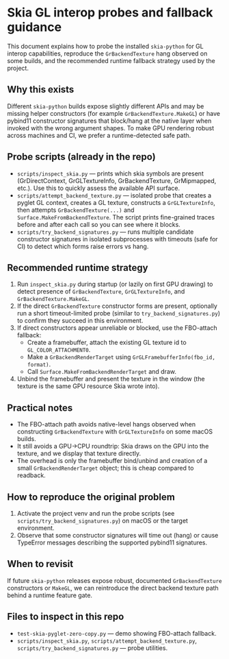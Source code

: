 # Skia GL interop probes and fallback guidance

This document explains how to probe the installed `skia-python` for GL interop capabilities, reproduce the `GrBackendTexture` hang observed on some builds, and the recommended runtime fallback strategy used by the project.

Why this exists
---------------
Different `skia-python` builds expose slightly different APIs and may be missing helper constructors (for example `GrBackendTexture.MakeGL`) or have pybind11 constructor signatures that block/hang at the native layer when invoked with the wrong argument shapes. To make GPU rendering robust across machines and CI, we prefer a runtime-detected safe path.

Probe scripts (already in the repo)
---------------------------------
- `scripts/inspect_skia.py` — prints which skia symbols are present (GrDirectContext, GrGLTextureInfo, GrBackendTexture, GrMipmapped, etc.). Use this to quickly assess the available API surface.
- `scripts/attempt_backend_texture.py` — isolated probe that creates a pyglet GL context, creates a GL texture, constructs a `GrGLTextureInfo`, then attempts `GrBackendTexture(...)` and `Surface.MakeFromBackendTexture`. The script prints fine-grained traces before and after each call so you can see where it blocks.
- `scripts/try_backend_signatures.py` — runs multiple candidate constructor signatures in isolated subprocesses with timeouts (safe for CI) to detect which forms raise errors vs hang.

Recommended runtime strategy
---------------------------
1. Run `inspect_skia.py` during startup (or lazily on first GPU drawing) to detect presence of `GrBackendTexture`, `GrGLTextureInfo`, and `GrBackendTexture.MakeGL`.
2. If the direct `GrBackendTexture` constructor forms are present, optionally run a short timeout-limited probe (similar to `try_backend_signatures.py`) to confirm they succeed in this environment.
3. If direct constructors appear unreliable or blocked, use the FBO-attach fallback:
   - Create a framebuffer, attach the existing GL texture id to `GL_COLOR_ATTACHMENT0`.
   - Make a `GrBackendRenderTarget` using `GrGLFramebufferInfo(fbo_id, format)`.
   - Call `Surface.MakeFromBackendRenderTarget` and draw.
4. Unbind the framebuffer and present the texture in the window (the texture is the same GPU resource Skia wrote into).

Practical notes
---------------
- The FBO-attach path avoids native-level hangs observed when constructing `GrBackendTexture` with `GrGLTextureInfo` on some macOS builds.
- It still avoids a GPU->CPU roundtrip: Skia draws on the GPU into the texture, and we display that texture directly.
- The overhead is only the framebuffer bind/unbind and creation of a small `GrBackendRenderTarget` object; this is cheap compared to readback.

How to reproduce the original problem
-----------------------------------
1. Activate the project venv and run the probe scripts (see `scripts/try_backend_signatures.py`) on macOS or the target environment.
2. Observe that some constructor signatures will time out (hang) or cause TypeError messages describing the supported pybind11 signatures.

When to revisit
----------------
If future `skia-python` releases expose robust, documented `GrBackendTexture` constructors or `MakeGL`, we can reintroduce the direct backend texture path behind a runtime feature gate.

Files to inspect in this repo
----------------------------
- `test-skia-pyglet-zero-copy.py` — demo showing FBO-attach fallback.
- `scripts/inspect_skia.py`, `scripts/attempt_backend_texture.py`, `scripts/try_backend_signatures.py` — probe utilities.
